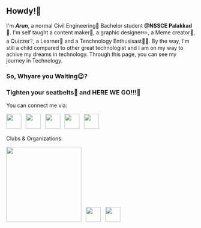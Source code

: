 ## Howdy!👋

I'm ***Arun***, a normal Civil Engineering👷 Bachelor student **@NSSCE Palakkad🏫**. I'm self taught a content maker📄, a graphic designer✏️, a Meme creator🤩, a Quizzer❔, a Learner📙 and a Tenchnology Enthusisast🧑‍💻. By the way, I'm still a child compared to other great technologist and I am on my way to achive my dreams in technology. Through this page, you can see my journey in Technology.

### So, Whyare you Waiting😉?
### Tighten your seatbelts💺 and HERE WE GO!!!🤩
You can connect me via:

<a href="https://www.instagram.com/_kryp_tonian__/" target="_blank"><img src="https://upload.wikimedia.org/wikipedia/commons/thumb/e/e7/Instagram_logo_2016.svg/2048px-Instagram_logo_2016.svg.png" width="40" ></a> &nbsp; <a href="https://www.linkedin.com/in/arun-ghosh-a-3b7bb2250/" target="_blank"><img src="https://upload.wikimedia.org/wikipedia/commons/thumb/c/ca/LinkedIn_logo_initials.png/900px-LinkedIn_logo_initials.png?20140125013055" width="40"></a> &nbsp; <a href="https://medium.com/@_kryp_tonian__" target="_blank"><img src="https://upload.wikimedia.org/wikipedia/commons/thumb/f/fa/Medium_Logo.webp/220px-Medium_Logo.webp.png?20201209043112" width="40"></a> &nbsp; <a href="https://twitter.com/kryp_tonian_"><img src="https://upload.wikimedia.org/wikipedia/commons/6/6f/Logo_of_Twitter.svg" width="40"></a> &nbsp; <a href="https://www.threads.net/@_kryp_tonian__" target="_blank"><img src="https://upload.wikimedia.org/wikipedia/commons/thumb/9/9d/Threads_%28app%29_logo.svg/768px-Threads_%28app%29_logo.svg.png" width="40"></a>

Clubs & Organizations:

<a href="https://app.mulearn.org/profile/arunghosha@mulearn" target="_blank"><img src="https://mulearn.notion.site/image/https%3A%2F%2Fs3-us-west-2.amazonaws.com%2Fsecure.notion-static.com%2Fcc29eb70-ce03-4026-81e3-d28f31465c4d%2FLogo.png?id=f9ffe35e-15e1-4188-b1a8-34b9b5d23535&table=block&spaceId=be508055-0311-452f-8715-e58ce6ed999f&width=2000&userId=&cache=v2" width="200"></a> &nbsp; <a href="https://www.linkedin.com/company/celestia-nssce/mycompany/" target="_blank"><img src="https://media.licdn.com/dms/image/C560BAQGErc7iB_Xdyw/company-logo_200_200/0/1622467231735?e=1696464000&v=beta&t=lJryhp9KZgfsbfWc63ibMGFCeYeXmCW1dfZ2TJS4oSE" width="40"></a> &nbsp; <a href="https://tinkerhub.org/" target="_blank"><img src="https://raw.githubusercontent.com/tinkerhub/campus-logo-generator/master/assets/favicon.ico" width="40"></a>
